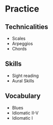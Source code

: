 # Practice

## Technicalities
- Scales
- Arpeggios
- Chords

## Skills
- Sight reading
- Aural Skills

## Vocabulary 
- Blues
- Idiomatic II-V
- Idiomatic I